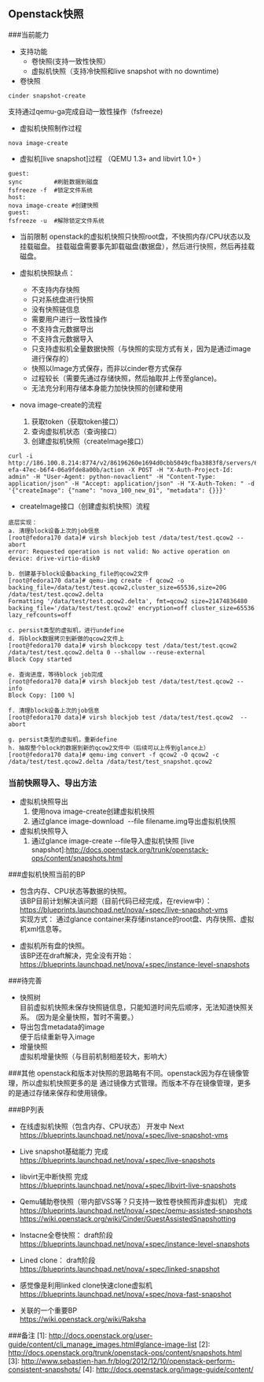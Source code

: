 Openstack快照
----
###当前能力
+ 支持功能
    + 卷快照(支持一致性快照）
    + 虚拟机快照（支持冷快照和live snapshot with no downtime)
+ 卷快照
```shell
cinder snapshot-create
```
支持通过qemu-ga完成自动一致性操作（fsfreeze)  
+ 虚拟机快照制作过程
```shell    
nova image-create
```
+ 虚拟机[live snapshot]过程
（QEMU 1.3+ and libvirt 1.0+ ）
```shell    
guest:
sync         #刷脏数据到磁盘
fsfreeze -f  #锁定文件系统
host:
nova image-create #创建快照
guest:
fsfreeze -u  #解除锁定文件系统
```
+ 当前限制
openstack的虚拟机快照只快照root盘，不快照内存/CPU状态以及挂载磁盘。
挂载磁盘需要事先卸载磁盘(数据盘），然后进行快照，然后再挂载磁盘。

+ 虚拟机快照缺点：  
    +  不支持内存快照 
    +  只对系统盘进行快照 
    +  没有快照链信息 
    +  需要用户进行一致性操作 
    +  不支持含元数据导出 
    +  不支持含元数据导入
    +  只支持虚拟机全量数据快照（与快照的实现方式有关，因为是通过image进行保存的）
    +  快照以Image方式保存，而非以cinder卷方式保存
    +  过程较长（需要先通过存储快照，然后抽取并上传至glance)。
    +  无法充分利用存储本身能力加快快照的创建和使用

+ nova image-create的流程
    1.  获取token（获取token接口）  
    2.  查询虚拟机状态（查询接口）  
    3.  创建虚拟机快照（createImage接口）  
```shell
curl -i http://186.100.8.214:8774/v2/86196260e1694d0cbb5049cfba3883f8/servers/6c2504f4-efa-47ec-b6f4-06a9fde8a00b/action -X POST -H "X-Auth-Project-Id: admin" -H "User-Agent: python-novaclient" -H "Content-Type: application/json" -H "Accept: application/json" -H "X-Auth-Token: " -d '{"createImage": {"name": "nova_100_new_01", "metadata": {}}}'
```
+ createImage接口（创建虚拟机快照）流程   
```shell
底层实现：
a. 清理block设备上次的job信息
[root@fedora170 data]# virsh blockjob test /data/test/test.qcow2 --abort
error: Requested operation is not valid: No active operation on device: drive-virtio-disk0

b. 创建基于block设备backing_file的qcow2文件
[root@fedora170 data]# qemu-img create -f qcow2 -o backing_file=/data/test/test.qcow2,cluster_size=65536,size=20G /data/test/test.qcow2.delta
Formatting '/data/test/test.qcow2.delta', fmt=qcow2 size=21474836480 backing_file='/data/test/test.qcow2' encryption=off cluster_size=65536 lazy_refcounts=off

c. persist类型的虚拟机，进行undefine
d. 将block数据拷贝到新做的qcow2文件上
[root@fedora170 data]# virsh blockcopy test /data/test/test.qcow2 /data/test/test.qcow2.delta 0 --shallow --reuse-external
Block Copy started

e. 查询进度，等待block job完成
[root@fedora170 data]# virsh blockjob test /data/test/test.qcow2 --info
Block Copy: [100 %]

f. 清理block设备上次的job信息
[root@fedora170 data]# virsh blockjob test /data/test/test.qcow2  --abort

g. persist类型的虚拟机，重新define
h. 抽取整个block的数据到新的qcow2文件中（后续可以上传到glance上）
[root@fedora170 data]# qemu-img convert -f qcow2 -O qcow2 -c /data/test/test.qcow2.delta /data/test/test_snapshot.qcow2
```

### 当前快照导入、导出方法
+ 虚拟机快照导出
    1.  使用nova image-create创建虚拟机快照
    2.  通过glance image-download <Image ID> --file filename.img导出虚拟机快照
+ 虚拟机快照导入
    1.  通过glance image-create --file导入虚拟机快照
[live snapshot]:http://docs.openstack.org/trunk/openstack-ops/content/snapshots.html


###虚拟机快照当前的BP
-  包含内存、CPU状态等数据的快照。  
该BP目前计划解决该问题（目前代码已经完成，在review中）：  
https://blueprints.launchpad.net/nova/+spec/live-snapshot-vms  
实现方式：
通过glance container来存储instance的root盘、内存快照、虚拟机xml信息等。  

-  虚拟机所有盘的快照。  
该BP还在draft解决，完全没有开始：  
https://blueprints.launchpad.net/nova/+spec/instance-level-snapshots

###待完善
+ 快照树  
  目前虚拟机快照未保存快照链信息，只能知道时间先后顺序，无法知道快照关系。
  (因为是全量快照，暂时不需要。）
+ 导出包含metadata的image  
  便于后续重新导入image
+ 增量快照   
  虚拟机增量快照（与目前机制相差较大，影响大）

###其他
openstack和版本对快照的思路略有不同。openstack因为存在镜像管理，所以虚拟机快照更多的是
通过镜像方式管理。而版本不存在镜像管理，更多的是通过存储来保存和使用镜像。

###BP列表
+ 在线虚拟机快照（包含内存、CPU状态）   开发中  Next  
https://blueprints.launchpad.net/nova/+spec/live-snapshot-vms
+ Live snapshot基础能力                                   完成  
https://blueprints.launchpad.net/nova/+spec/live-snapshots
+ libvirt无中断快照                                            完成  
https://blueprints.launchpad.net/nova/+spec/libvirt-live-snapshots
+ Qemu辅助卷快照（带内部VSS等？只支持一致性卷快照而非虚拟机）           完成  
https://blueprints.launchpad.net/nova/+spec/qemu-assisted-snapshots
https://wiki.openstack.org/wiki/Cinder/GuestAssistedSnapshotting
+ Instacne全卷快照：                                        draft阶段  
https://blueprints.launchpad.net/nova/+spec/instance-level-snapshots
+ Lined clone：                                                 draft阶段  
https://blueprints.launchpad.net/nova/+spec/linked-snapshot
+ 感觉像是利用linked clone快速clone虚拟机  
https://blueprints.launchpad.net/nova/+spec/nova-fast-snapshot

+ 关联的一个重要BP  
https://wiki.openstack.org/wiki/Raksha

###备注 
[1]: http://docs.openstack.org/user-guide/content/cli_manage_images.html#glance-image-list 
[2]: http://docs.openstack.org/trunk/openstack-ops/content/snapshots.html  
[3]: http://www.sebastien-han.fr/blog/2012/12/10/openstack-perform-consistent-snapshots/
[4]: http://docs.openstack.org/image-guide/content/

[底层原理过程]:http://kashyapc.com/tag/snapshots/

